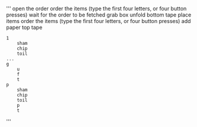 
'''
	open the order
		order the items  (type the first four letters, or four button presses)
	wait for the order to be fetched 
	grab box 
		unfold
		bottom
		tape
	place items 
		order the items  (type the first four letters, or four button presses)
		add paper 
		top
		tape
		
	1
		sham
		chip
		toil
	...
	g
		u
		f
		t
	p
		sham
		chip
		toil
		p
		t
'''


